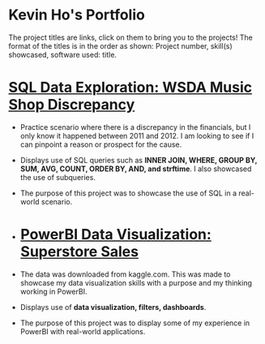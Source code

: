 # Kevin Ho's Portfolio  

The project titles are links, click on them to bring you to the projects! The format of the titles is in the order as shown: Project number, skill(s) showcased, software used: title.

# [SQL Data Exploration: WSDA Music Shop Discrepancy](https://github.com/1kevinvh/SQL-Data-Exploration.git)  

- Practice scenario where there is a discrepancy in the financials, but I only know it happened between 2011 and 2012. I am looking to see if I can pinpoint a reason or prospect for the cause.  
- Displays use of SQL queries such as **INNER JOIN, WHERE, GROUP BY, SUM, AVG, COUNT, ORDER BY, AND, and strftime**. I also showcased the use of subqueries.  
- The purpose of this project was to showcase the use of SQL in a real-world scenario.

- # [PowerBI Data Visualization: Superstore Sales](https://github.com/1kevinvh/PowerBI-Visualization.git)

- The data was downloaded from kaggle.com. This was made to showcase my data visualization skills with a purpose and my thinking working in PowerBI.
- Displays use of **data visualization, filters, dashboards**.
- The purpose of this project was to display some of my experience in PowerBI with real-world applications.

